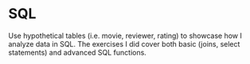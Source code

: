 # SQL
Use hypothetical tables (i.e. movie, reviewer, rating) to showcase how I analyze data in SQL. The exercises I did cover both basic (joins, select statements) and advanced SQL functions.
